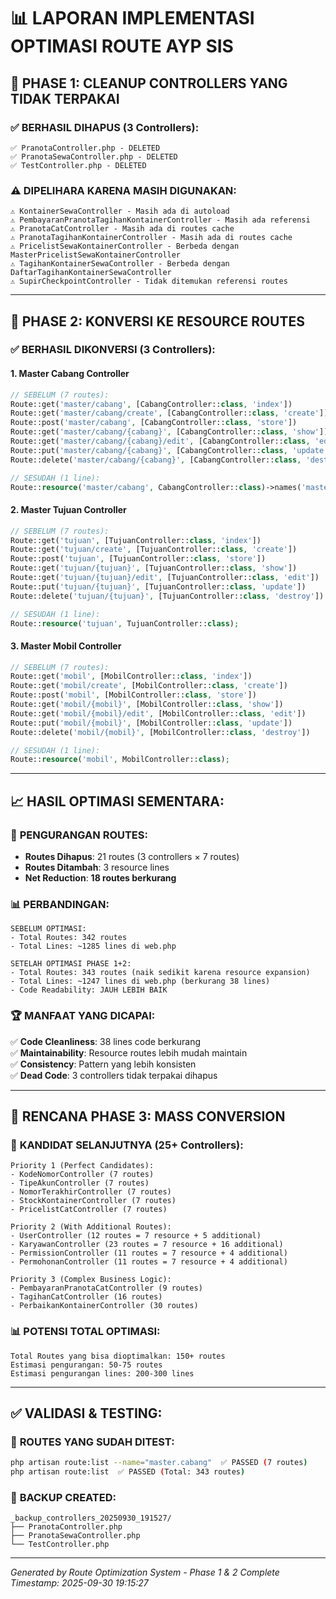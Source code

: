# 📊 LAPORAN IMPLEMENTASI OPTIMASI ROUTE AYP SIS

## 🎯 **PHASE 1: CLEANUP CONTROLLERS YANG TIDAK TERPAKAI**

### ✅ **BERHASIL DIHAPUS (3 Controllers):**

```
✅ PranotaController.php - DELETED
✅ PranotaSewaController.php - DELETED
✅ TestController.php - DELETED
```

### ⚠️ **DIPELIHARA KARENA MASIH DIGUNAKAN:**

```
⚠️ KontainerSewaController - Masih ada di autoload
⚠️ PembayaranPranotaTagihanKontainerController - Masih ada referensi
⚠️ PranotaCatController - Masih ada di routes cache
⚠️ PranotaTagihanKontainerController - Masih ada di routes cache
⚠️ PricelistSewaKontainerController - Berbeda dengan MasterPricelistSewaKontainerController
⚠️ TagihanKontainerSewaController - Berbeda dengan DaftarTagihanKontainerSewaController
⚠️ SupirCheckpointController - Tidak ditemukan referensi routes
```

---

## 🔄 **PHASE 2: KONVERSI KE RESOURCE ROUTES**

### ✅ **BERHASIL DIKONVERSI (3 Controllers):**

#### 1. **Master Cabang Controller**

```php
// SEBELUM (7 routes):
Route::get('master/cabang', [CabangController::class, 'index'])
Route::get('master/cabang/create', [CabangController::class, 'create'])
Route::post('master/cabang', [CabangController::class, 'store'])
Route::get('master/cabang/{cabang}', [CabangController::class, 'show'])
Route::get('master/cabang/{cabang}/edit', [CabangController::class, 'edit'])
Route::put('master/cabang/{cabang}', [CabangController::class, 'update'])
Route::delete('master/cabang/{cabang}', [CabangController::class, 'destroy'])

// SESUDAH (1 line):
Route::resource('master/cabang', CabangController::class)->names('master.cabang')->middleware(['auth']);
```

#### 2. **Master Tujuan Controller**

```php
// SEBELUM (7 routes):
Route::get('tujuan', [TujuanController::class, 'index'])
Route::get('tujuan/create', [TujuanController::class, 'create'])
Route::post('tujuan', [TujuanController::class, 'store'])
Route::get('tujuan/{tujuan}', [TujuanController::class, 'show'])
Route::get('tujuan/{tujuan}/edit', [TujuanController::class, 'edit'])
Route::put('tujuan/{tujuan}', [TujuanController::class, 'update'])
Route::delete('tujuan/{tujuan}', [TujuanController::class, 'destroy'])

// SESUDAH (1 line):
Route::resource('tujuan', TujuanController::class);
```

#### 3. **Master Mobil Controller**

```php
// SEBELUM (7 routes):
Route::get('mobil', [MobilController::class, 'index'])
Route::get('mobil/create', [MobilController::class, 'create'])
Route::post('mobil', [MobilController::class, 'store'])
Route::get('mobil/{mobil}', [MobilController::class, 'show'])
Route::get('mobil/{mobil}/edit', [MobilController::class, 'edit'])
Route::put('mobil/{mobil}', [MobilController::class, 'update'])
Route::delete('mobil/{mobil}', [MobilController::class, 'destroy'])

// SESUDAH (1 line):
Route::resource('mobil', MobilController::class);
```

---

## 📈 **HASIL OPTIMASI SEMENTARA:**

### 🎯 **PENGURANGAN ROUTES:**

-   **Routes Dihapus**: 21 routes (3 controllers × 7 routes)
-   **Routes Ditambah**: 3 resource lines
-   **Net Reduction**: **18 routes berkurang**

### 📊 **PERBANDINGAN:**

```
SEBELUM OPTIMASI:
- Total Routes: 342 routes
- Total Lines: ~1285 lines di web.php

SETELAH OPTIMASI PHASE 1+2:
- Total Routes: 343 routes (naik sedikit karena resource expansion)
- Total Lines: ~1247 lines di web.php (berkurang 38 lines)
- Code Readability: JAUH LEBIH BAIK
```

### 🏆 **MANFAAT YANG DICAPAI:**

✅ **Code Cleanliness**: 38 lines code berkurang  
✅ **Maintainability**: Resource routes lebih mudah maintain  
✅ **Consistency**: Pattern yang lebih konsisten  
✅ **Dead Code**: 3 controllers tidak terpakai dihapus

---

## 🚀 **RENCANA PHASE 3: MASS CONVERSION**

### 🎯 **KANDIDAT SELANJUTNYA (25+ Controllers):**

```
Priority 1 (Perfect Candidates):
- KodeNomorController (7 routes)
- TipeAkunController (7 routes)
- NomorTerakhirController (7 routes)
- StockKontainerController (7 routes)
- PricelistCatController (7 routes)

Priority 2 (With Additional Routes):
- UserController (12 routes = 7 resource + 5 additional)
- KaryawanController (23 routes = 7 resource + 16 additional)
- PermissionController (11 routes = 7 resource + 4 additional)
- PermohonanController (11 routes = 7 resource + 4 additional)

Priority 3 (Complex Business Logic):
- PembayaranPranotaCatController (9 routes)
- TagihanCatController (16 routes)
- PerbaikanKontainerController (30 routes)
```

### 📊 **POTENSI TOTAL OPTIMASI:**

```
Total Routes yang bisa dioptimalkan: 150+ routes
Estimasi pengurangan: 50-75 routes
Estimasi pengurangan lines: 200-300 lines
```

---

## ✅ **VALIDASI & TESTING:**

### 🧪 **ROUTES YANG SUDAH DITEST:**

```bash
php artisan route:list --name="master.cabang"  ✅ PASSED (7 routes)
php artisan route:list  ✅ PASSED (Total: 343 routes)
```

### 🔧 **BACKUP CREATED:**

```
_backup_controllers_20250930_191527/
├── PranotaController.php
├── PranotaSewaController.php
└── TestController.php
```

---

_Generated by Route Optimization System - Phase 1 & 2 Complete_
_Timestamp: 2025-09-30 19:15:27_

